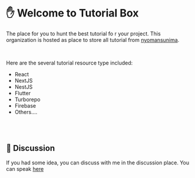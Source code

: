 # ✋ Welcome to Tutorial Box

The place for you to hunt the best tutorial fo r your project. This organization is hosted as place to store all tutorial from [nyomansunima](https://github.com/nyomansunima).

<br/>

Here are the several tutorial resource type included:

- React
- NextJS
- NestJS
- Flutter
- Turborepo
- Firebase
- Others....

<br/>
<br/>

## 🎉 Discussion

If you had some idea, you can discuss with me in the discussion place. You can speak [here](https://github.com/tutorial-box/discussion)
